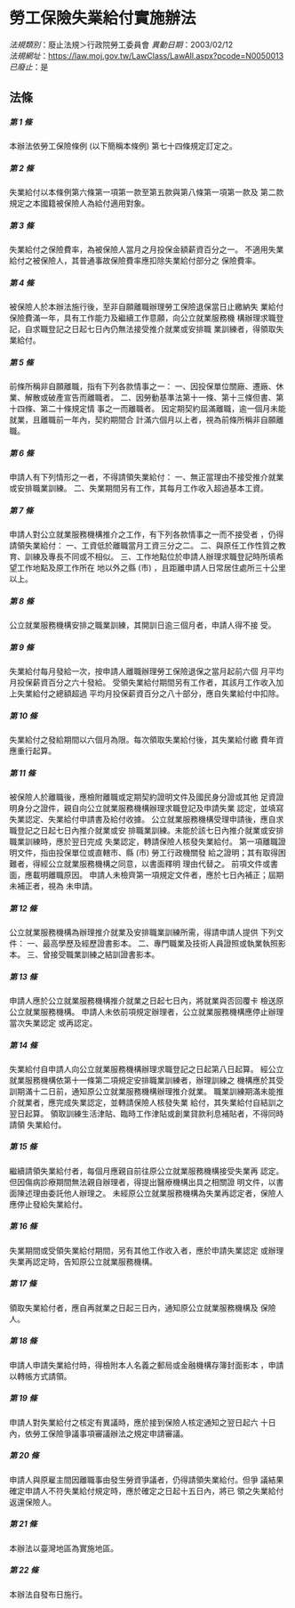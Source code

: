# 勞工保險失業給付實施辦法

*法規類別*：廢止法規＞行政院勞工委員會
*異動日期*：2003/02/12  
*法規網址*：https://law.moj.gov.tw/LawClass/LawAll.aspx?pcode=N0050013
*已廢止*：是


## 法條
##### 第 1 條
本辦法依勞工保險條例 (以下簡稱本條例) 第七十四條規定訂定之。


##### 第 2 條
失業給付以本條例第六條第一項第一款至第五款與第八條第一項第一款及
第二款規定之本國籍被保險人為給付適用對象。


##### 第 3 條
失業給付之保險費率，為被保險人當月之月投保金額薪資百分之一。
不適用失業給付之被保險人，其普通事故保險費率應扣除失業給付部分之
保險費率。


##### 第 4 條
被保險人於本辦法施行後，至非自願離職辦理勞工保險退保當日止繳納失
業給付保險費滿一年，具有工作能力及繼續工作意願，向公立就業服務機
構辦理求職登記，自求職登記之日起七日內仍無法接受推介就業或安排職
業訓練者，得領取失業給付。


##### 第 5 條
前條所稱非自願離職，指有下列各款情事之一：
一、因投保單位關廠、遷廠、休業、解散或破產宣告而離職者。
二、因勞動基準法第十一條、第十三條但書、第十四條、第二十條規定情
    事之一而離職者。
因定期契約屆滿離職，逾一個月未能就業，且離職前一年內，契約期間合
計滿六個月以上者，視為前條所稱非自願離職。


##### 第 6 條
申請人有下列情形之一者，不得請領失業給付：
一、無正當理由不接受推介就業或安排職業訓練。
二、失業期間另有工作，其每月工作收入超過基本工資。


##### 第 7 條
申請人對公立就業服務機構推介之工作，有下列各款情事之一而不接受者
，仍得請領失業給付：
一、工資低於離職當月工資三分之二。
二、與原任工作性質之教育、訓練及專長不同或不相似。
三、工作地點位於申請人辦理求職登記時所填希望工作地點及原工作所在
    地以外之縣 (市) ，且距離申請人日常居住處所三十公里以上。


##### 第 8 條
公立就業服務機構安排之職業訓練，其開訓日逾三個月者，申請人得不接
受。


##### 第 9 條
失業給付每月發給一次，按申請人離職辦理勞工保險退保之當月起前六個
月平均月投保薪資百分之六十發給。
受領失業給付期間另有工作者，其該月工作收入加上失業給付之總額超過
平均月投保薪資百分之八十部分，應自失業給付中扣除。


##### 第 10 條
失業給付之發給期間以六個月為限。每次領取失業給付後，其失業給付繳
費年資應重行起算。


##### 第 11 條
被保險人於離職後，應檢附離職或定期契約證明文件及國民身分證或其他
足資證明身分之證件，親自向公立就業服務機構辦理求職登記及申請失業
認定，並填寫失業認定、失業給付申請書及給付收據。
公立就業服務機構受理申請後，應自求職登記之日起七日內推介就業或安
排職業訓練。未能於該七日內推介就業或安排職業訓練時，應於翌日完成
失業認定，轉請保險人核發失業給付。
第一項離職證明文件，指由投保單位或直轄市、縣 (市) 勞工行政機關發
給之證明；其有取得困難者，得經公立就業服務機構之同意，以書面釋明
理由代替之。
前項文件或書面，應載明離職原因。
申請人未檢齊第一項規定文件者，應於七日內補正；屆期未補正者，視為
未申請。


##### 第 12 條
公立就業服務機構為辦理推介就業及安排職業訓練所需，得請申請人提供
下列文件：
一、最高學歷及經歷證書影本。
二、專門職業及技術人員證照或執業執照影本。
三、曾接受職業訓練之結訓證書影本。


##### 第 13 條
申請人應於公立就業服務機構推介就業之日起七日內，將就業與否回覆卡
檢送原公立就業服務機構。
申請人未依前項規定辦理者，公立就業服務機構應停止辦理當次失業認定
或再認定。


##### 第 14 條
失業給付自申請人向公立就業服務機構辦理求職登記之日起第八日起算。
經公立就業服務機構依第十一條第二項規定安排職業訓練者，辦理訓練之
機構應於其受訓期滿十二日前，通知原公立就業服務機構辦理推介就業。
職業訓練期滿未能推介就業者，應完成失業認定，並轉請保險人核發失業
給付，其失業給付自結訓之翌日起算。
領取訓練生活津貼、臨時工作津貼或創業貸款利息補貼者，不得同時請領
失業給付。


##### 第 15 條
繼續請領失業給付者，每個月應親自前往原公立就業服務機構接受失業再
認定。但因傷病診療期間無法親自辦理者，得提出醫療機構出具之相關證
明文件，以書面陳述理由委託他人辦理之。
未經原公立就業服務機構為失業再認定者，保險人應停止發給失業給付。


##### 第 16 條
失業期間或受領失業給付期間，另有其他工作收入者，應於申請失業認定
或辦理失業再認定時，告知原公立就業服務機構。


##### 第 17 條
領取失業給付者，應自再就業之日起三日內，通知原公立就業服務機構及
保險人。


##### 第 18 條
申請人申請失業給付時，得檢附本人名義之郵局或金融機構存簿封面影本
，申請以轉帳方式請領。


##### 第 19 條
申請人對失業給付之核定有異議時，應於接到保險人核定通知之翌日起六
十日內，依勞工保險爭議事項審議辦法之規定申請審議。


##### 第 20 條
申請人與原雇主間因離職事由發生勞資爭議者，仍得請領失業給付。但爭
議結果確定申請人不符失業給付規定時，應於確定之日起十五日內，將已
領之失業給付返還保險人。


##### 第 21 條
本辦法以臺灣地區為實施地區。


##### 第 22 條
本辦法自發布日施行。



